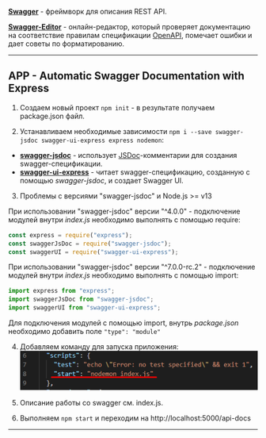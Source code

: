 **[Swagger]** - фреймворк для описания REST API.

**[Swagger-Editor]** - онлайн-редактор, который проверяет документацию на соответствие правилам спецификации [OpenAPI], помечает ошибки и дает советы по форматированию.

---

## APP - Automatic Swagger Documentation with Express

1. Создаем новый проект `npm init` - в результате получаем package.json файл.    

2. Устанавливаем необходимые зависимости `npm i --save swagger-jsdoc swagger-ui-express express nodemon`:

- **[swagger-jsdoc]** - использует [JSDoc]-комментарии для создания swagger-спецификации.       
- **[swagger-ui-express]** - читает swagger-спецификацию, созданную с помощью *swagger-jsdoc*, и создает Swagger UI.
    
3. Проблемы с версиями "swagger-jsdoc" и Node.js >= v13

При использовании "swagger-jsdoc" версии "^4.0.0" - подключение модулей внутри *index.js* необходимо выполнять с помощью require:
```js
const express = require("express");
const swaggerJsDoc = require("swagger-jsdoc");
const swaggerUI = require("swagger-ui-express");
```

При использовании "swagger-jsdoc" версии "^7.0.0-rc.2" - подключение модулей внутри *index.js* необходимо выполнять с помощью import:
```js
import express from "express";
import swaggerJsDoc from "swagger-jsdoc";
import swaggerUI from "swagger-ui-express";
```
Для подключения модулей с помощью import, внутрь *package.json* необходимо добавить поле `"type": "module"`

4. Добавляем команду для запуска приложения:   
![](./imgs/1.png)

5. Описание работы со swagger см. index.js.

6. Выполняем `npm start` и переходим на http://localhost:5000/api-docs
---

[Swagger]: <https://swagger.io/>
[Swagger-Editor]: <https://editor.swagger.io/?_ga=2.75713237.1147543011.1614264746-2111772626.1614105641>
[OpenAPI]: <https://ru.wikipedia.org/wiki/OpenAPI_(%D1%81%D0%BF%D0%B5%D1%86%D0%B8%D1%84%D0%B8%D0%BA%D0%B0%D1%86%D0%B8%D1%8F)>
[JSDoc]: <https://jsdoc.app/>
[swagger-jsdoc]: <https://www.npmjs.com/package/swagger-jsdoc>
[swagger-ui-express]: <https://www.npmjs.com/package/swagger-ui-express>
